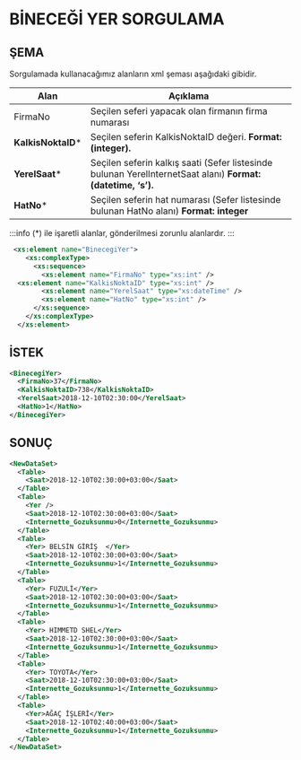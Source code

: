 # BİNECEĞİ YER SORGULAMA

## ŞEMA

Sorgulamada kullanacağımız alanların xml şeması aşağıdaki gibidir.

|Alan|Açıklama|
| ------------- | ---------------------------------------------------- |
| FirmaNo     | Seçilen seferi yapacak olan firmanın firma numarası            |
| **KalkisNoktaID*** | Seçilen seferin KalkisNoktaID değeri. **Format:(integer).**  |  
| **YerelSaat***     | Seçilen seferin kalkış saati (Sefer listesinde bulunan YerelInternetSaat alanı) **Format:(datetime, ‘s’).** |
| **HatNo***         | Seçilen seferin hat numarası (Sefer listesinde bulunan HatNo alanı) **Format: integer**      |

:::info
(*) ile işaretli alanlar, gönderilmesi zorunlu alanlardır.
:::

```xml
 <xs:element name="BinecegiYer">
    <xs:complexType>
      <xs:sequence>
        <xs:element name="FirmaNo" type="xs:int" />
  <xs:element name="KalkisNoktaID" type="xs:int" />
        <xs:element name="YerelSaat" type="xs:dateTime" />
        <xs:element name="HatNo" type="xs:int" />
      </xs:sequence>
    </xs:complexType>
  </xs:element>
```

## İSTEK

```xml
<BinecegiYer>
  <FirmaNo>37</FirmaNo>
  <KalkisNoktaID>738</KalkisNoktaID>
  <YerelSaat>2018-12-10T02:30:00</YerelSaat>
  <HatNo>1</HatNo>
</BinecegiYer>
```

## SONUÇ

```xml
<NewDataSet>
  <Table>
    <Saat>2018-12-10T02:30:00+03:00</Saat>
  </Table>
  <Table>
    <Yer />
    <Saat>2018-12-10T02:30:00+03:00</Saat>
    <Internette_Gozuksunmu>0</Internette_Gozuksunmu>
  </Table>
  <Table>
    <Yer> BELSİN GİRİŞ  </Yer>
    <Saat>2018-12-10T02:30:00+03:00</Saat>
    <Internette_Gozuksunmu>1</Internette_Gozuksunmu>
  </Table>
  <Table>
    <Yer> FUZULİ</Yer>
    <Saat>2018-12-10T02:30:00+03:00</Saat>
    <Internette_Gozuksunmu>1</Internette_Gozuksunmu>
  </Table>
  <Table>
    <Yer> HIMMETD SHEL</Yer>
    <Saat>2018-12-10T02:30:00+03:00</Saat>
    <Internette_Gozuksunmu>1</Internette_Gozuksunmu>
  </Table>
  <Table>
    <Yer> TOYOTA</Yer>
    <Saat>2018-12-10T02:30:00+03:00</Saat>
    <Internette_Gozuksunmu>1</Internette_Gozuksunmu>
  </Table>
  <Table>
    <Yer>AĞAÇ İŞLERİ</Yer>
    <Saat>2018-12-10T02:40:00+03:00</Saat>
    <Internette_Gozuksunmu>1</Internette_Gozuksunmu>
  </Table>
</NewDataSet>
```

